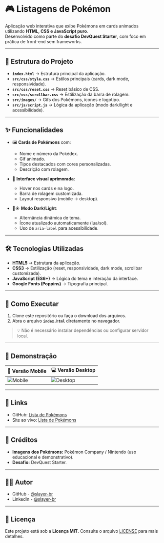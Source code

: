 # 🎮 Listagens de Pokémon   

Aplicação web interativa que exibe Pokémons em cards animados utilizando **HTML, CSS e JavaScript puro**.  
Desenvolvido como parte do **desafio DevQuest Starter**, com foco em prática de front-end sem frameworks.  

---

## 📂 Estrutura do Projeto  

- **`index.html`** → Estrutura principal da aplicação.  
- **`src/css/style.css`** → Estilos principais (cards, dark mode, responsividade).  
- **`src/css/reset.css`** → Reset básico de CSS.  
- **`src/css/scrollbar.css`** → Estilização da barra de rolagem.  
- **`src/images/`** → Gifs dos Pokémons, ícones e logotipo.  
- **`src/js/script.js`** → Lógica da aplicação (modo dark/light e acessibilidade).  

---

## ✨ Funcionalidades  

- 🖼️ **Cards de Pokémons** com:  
  - Nome e número da Pokédex.  
  - Gif animado.  
  - Tipos destacados com cores personalizadas.  
  - Descrição com rolagem.  

- 🎨 **Interface visual aprimorada**:  
  - Hover nos cards e na logo.  
  - Barra de rolagem customizada.  
  - Layout responsivo (mobile → desktop).  

- 🌙☀️ **Modo Dark/Light**:  
  - Alternância dinâmica de tema.  
  - Ícone atualizado automaticamente (lua/sol).  
  - Uso de `aria-label` para acessibilidade.  

---

## 🛠️ Tecnologias Utilizadas  

- **HTML5** → Estrutura da aplicação.  
- **CSS3** → Estilização (reset, responsividade, dark mode, scrollbar customizada).  
- **JavaScript (ES6+)** → Lógica do tema e interação da interface.  
- **Google Fonts (Poppins)** → Tipografia principal.  

---

## 🚀 Como Executar  

1. Clone este repositório ou faça o download dos arquivos.  
2. Abra o arquivo **`index.html`** diretamente no navegador.  

> 💡 Não é necessário instalar dependências ou configurar servidor local.  

---

## 📸 Demonstração  

| 📱 Versão Mobile | 💻 Versão Desktop |
|------------------|-------------------|
| ![Mobile](./src/images/pokemon-list-mobile.gif) | ![Desktop](./src/images/pokemon-list-desktop.gif) |

---

## 🔗 Links

- GitHub: <a href="https://github.com/slayer-br/pokemon-list" target="_blank" rel="noopener noreferrer">Lista de Pokémons</a>
- Site ao vivo: <a href="https://slayer-br.github.io/pokemon-list/" target="_blank" rel="noopener noreferrer">Lista de Pokémons</a>

---

## 🙌 Créditos  

- **Imagens dos Pokémons:** Pokémon Company / Nintendo (uso educacional e demonstrativo).  
- **Desafio:** DevQuest Starter.  

---

## 👨‍💻 Autor

- GitHub - <a href="https://github.com/slayer-br" target="_blank" rel="noopener noreferrer">@slayer-br</a>
- LinkedIn - <a href="https://www.linkedin.com/in/carlos-alberto-da-silva-93758b270/" target="_blank" rel="noopener noreferrer">@slayer-br</a>

---

## 📜 Licença  

Este projeto está sob a **Licença MIT**. Consulte o arquivo [LICENSE](./LICENSE) para mais detalhes.  
